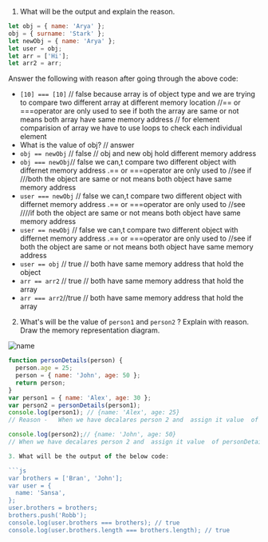 1. What will be the output and explain the reason.

```js
let obj = { name: 'Arya' };
obj = { surname: 'Stark' };
let newObj = { name: 'Arya' };
let user = obj;
let arr = ['Hi'];
let arr2 = arr;
```

Answer the following with reason after going through the above code:

- `[10] === [10]` // false  because array is of object type  and we are trying to compare two different array at different memory location
//==  or ===operator  are  only used to see if both the array are same or not means both array have same memory address 
// for element comparision of array we have  to use loops to check each individual element 
- What is the value of obj? // answer
- `obj == newObj` // false  // obj  and new obj hold  different memory address 
- `obj === newObj`// false we  can,t compare  two different  object with differnet memory address .==  or ===operator  are  only used to //see if ///both the object are same or not means both object have same memory address 
- `user === newObj` // false we  can,t compare  two different  object with differnet memory address .==  or ===operator  are  only used to //see ////if both the object are same or not means both object have same memory address 
- `user == newObj` // false we  can,t compare  two different  object with differnet memory address .==  or ===operator  are  only used to //see if both the object are same or not means both object have same memory address 
- `user == obj` // true // both have same memory address that  hold the object
- `arr == arr2` // true // both have same memory address that  hold the array
- `arr === arr2`//true // both have same memory address that  hold the array

2. What's will be the value of `person1` and `person2` ? Explain with reason. Draw the memory representation diagram.

![name](./hello.jpg)

```js
function personDetails(person) {
  person.age = 25;
  person = { name: 'John', age: 50 };
  return person;
}
var person1 = { name: 'Alex', age: 30 };
var person2 = personDetails(person1);
console.log(person1); // {name: 'Alex', age: 25} 
// Reason -   When we have decalares person 2 and  assign it value  of personDetails(person1) here we have passed it  a parameter  person 1  memory address so  person1.age = 25 ; and then new object  gets created in a new location  so only person  one age got changed

console.log(person2);// {name: 'John', age: 50}
// When we have decalares person 2 and  assign it value  of personDetails(person1) here we have passed it  a parameter  person 1  memory address so  person1.age = 25 ; and then new object  gets created in a new location   it prints that new object 

3. What will be the output of the below code:

```js
var brothers = ['Bran', 'John'];
var user = {
  name: 'Sansa',
};
user.brothers = brothers;
brothers.push('Robb');
console.log(user.brothers === brothers); // true
console.log(user.brothers.length === brothers.length); // true
```
